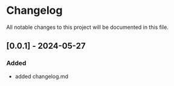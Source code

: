 # Changelog

All notable changes to this project will be documented in this file.



## [0.0.1] - 2024-05-27

### Added
- added changelog.md




